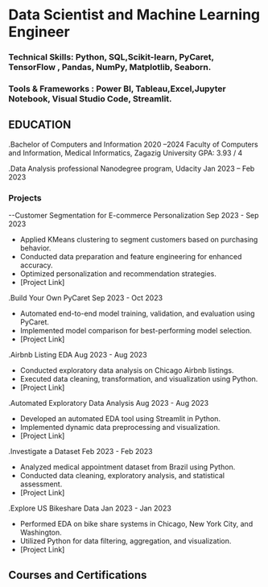 #  Data Scientist and Machine Learning Engineer 

### Technical Skills: Python, SQL,Scikit-learn, PyCaret, TensorFlow , Pandas, NumPy, Matplotlib, Seaborn.
### Tools & Frameworks : Power BI, Tableau,Excel,Jupyter Notebook, Visual Studio Code, Streamlit.

## EDUCATION	
  .Bachelor of Computers and Information 		                   2020 –2024
     Faculty of Computers and Information, Medical Informatics, Zagazig University	    GPA: 3.93 / 4

   .Data Analysis professional Nanodegree program, Udacity		     Jan 2023 –	Feb 2023	
  
### Projects
--Customer Segmentation for E-commerce Personalization       Sep 2023 - Sep 2023
- Applied KMeans clustering to segment customers based on purchasing behavior.
- Conducted data preparation and feature engineering for enhanced accuracy.
- Optimized personalization and recommendation strategies.
- [Project Link]
  
.Build Your Own PyCaret                                      Sep 2023 - Oct 2023
- Automated end-to-end model training, validation, and evaluation using PyCaret.
- Implemented model comparison for best-performing model selection.
- [Project Link]
  
.Airbnb Listing EDA                                         Aug 2023 - Aug 2023
- Conducted exploratory data analysis on Chicago Airbnb listings.
- Executed data cleaning, transformation, and visualization using Python.
- [Project Link]
  
.Automated Exploratory Data Analysis                         Aug 2023 - Aug 2023
- Developed an automated EDA tool using Streamlit in Python.
- Implemented dynamic data preprocessing and visualization.
- [Project Link]
  
.Investigate a Dataset                                        Feb 2023 - Feb 2023
- Analyzed medical appointment dataset from Brazil using Python.
- Conducted data cleaning, exploratory analysis, and statistical assessment.
- [Project Link]

.Explore US Bikeshare Data                                     Jan 2023 - Jan 2023
- Performed EDA on bike share systems in Chicago, New York City, and Washington.
- Utilized Python for data filtering, aggregation, and visualization.
- [Project Link]

## Courses and Certifications


